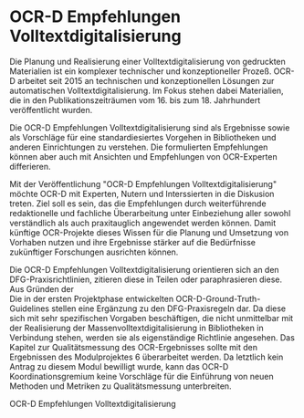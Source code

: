 # OCR-D Empfehlungen Volltextdigitalisierung

Die Planung und Realisierung einer Volltextdigitalisierung von gedruckten Materialien ist ein komplexer technischer und konzeptioneller Prozeß.
OCR-D arbeitet seit 2015 an technischen und konzeptionellen Lösungen zur automatischen Volltextdigitalisierung. Im Fokus stehen dabei Materialien, die in den Publikationszeiträumen vom 16. bis zum 18. Jahrhundert veröffentlicht wurden.

Die OCR-D Empfehlungen Volltextdigitalisierung sind als Ergebnisse sowie als Vorschläge für eine standardiesiertes Vorgehen in Bibliotheken und anderen Einrichtungen zu verstehen. Die formulierten Empfehlungen können aber auch mit Ansichten und Empfehlungen von OCR-Experten differieren. 

Mit der Veröffentlichung "OCR-D Empfehlungen Volltextdigitalisierung" möchte OCR-D mit Experten, Nutern und Interssierten in die Diskusion treten. 
Ziel soll es sein, das die Empfehlungen durch weiterführende redaktionelle und fachliche Überarbeitung unter Einbeziehung aller sowohl verständlich als auch praxitauglich angewendet werden können. Damit künftige OCR-Projekte dieses Wissen für die 
Planung und Umsetzung von Vorhaben nutzen und ihre Ergebnisse stärker auf die Bedürfnisse zukünftiger 
Forschungen ausrichten können.

Die OCR-D Empfehlungen Volltextdigitalisierung orientieren sich an den DFG-Praxisrichtlinien, zitieren diese in Teilen oder paraphrasieren diese. Aus Gründen der  
Die in der ersten Projektphase entwickelten OCR-D-Ground-Truth-Guidelines stellen eine Ergänzung zu den 
DFG-Praxisregeln dar. Da diese sich mit sehr spezifischen Vorgaben beschäftigen, die nicht unmittelbar mit 
der Realisierung der Massenvolltextdigitalisierung in Bibliotheken in Verbindung stehen, werden sie als 
eigenständige Richtlinie angesehen.
Das Kapitel zur Qualitätsmessung des OCR-Ergebnisses sollte mit den Ergebnissen des Modulprojektes 6 
überarbeitet werden. Da letztlich kein Antrag zu diesem Modul bewilligt wurde, kann das OCR-D 
Koordinationsgremium keine Vorschläge für die Einführung von neuen Methoden und Metriken zu 
Qualitätsmessung unterbreiten.




OCR-D Empfehlungen Volltextdigitalisierung
